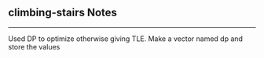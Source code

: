 <h2>climbing-stairs Notes</h2><hr>Used DP to optimize otherwise giving TLE.
Make a vector named dp and store the values 